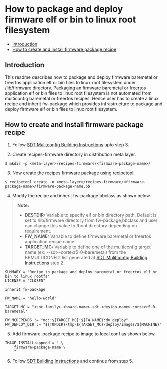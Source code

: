 # How to package and deploy firmware elf or bin to linux root filesystem

* [Introduction](#introduction)
* [How to create and install firmware package recipe](#how-to-create-and-install-firmware-package-recipe)

## Introduction
This readme describes how to package and deploy firmware baremetal or freertos
application elf or bin files to linux root filesystem under /lib/firmware directory.
Packaging an firmware baremetal or freertos application elf or bin files to linux
root filesystem is not automated from multiconfig baremetal or freertos recipes.
Hence user has to create a linux recipe and inherit fw-package which provides
infrastructure to package and deploy firmware elf or bin files to linux root
filesystem.

## How to create and install firmware package recipe

1. Follow [SDT Mulitconfig Building Instructions](../meta-xilinx-standalone-sdt/README.sdt.mc.build.md)
   upto step 3.

2. Create recipes-firmware directory in distribution meta layer.
```
$ mkdir -p <meta-layer>/recipes-firmware/<firmware-package-name>/
```

3. Now create the recipes firmware package using recipetool.
```
$ recipetool create -o <meta-layer>/recipes-firmware/<firmware-package-name>/firmware-package-name.bb 
```

4. Modify the recipe and inherit fw-package bbclass as shown below.

> **Note:** 
> * **DESTDIR:** Variable to specify elf or bin directory path. Default is set to
>                /lib/firmware directory from fw-package,bbclass and user can
>                change this value to /boot directory depending on requirement.
> * **FW_NAME:** Variable to define firmware baremetal or freertos application
>                recipe name.
> * **TARGET_MC:** Variable to define one of the multiconfig target name
>                  (ex: <soc-family>-<board-name>-sdt-<design-name>-cortexr5-0-baremetal)
>                  from the BBMULTICONFIG list generated at [SDT Mulitconfig Building Instructions](../meta-xilinx-standalone-sdt/README.sdt.mc.build.md)
>                  step 2.

```
SUMMARY = "Recipe to package and deploy baremetal or freertos elf or bin to linux rootfs"
LICENSE = "CLOSED"

inherit fw-package

FW_NAME = "hello-world"

TARGET_MC = "<soc-family>-<board-name>-sdt-<design-name>-cortexr5-0-baremetal"

FW_MCDEPENDS := "mc::${TARGET_MC}:${FW_NAME}:do_deploy"
FW_DEPLOY_DIR := "${TOPDIR}/tmp-${TARGET_MC}/deploy/images/${MACHINE}"
```
5. Add firmware-package recipe to image to local.conf as shown below.

```
IMAGE_INSTALL:append = " \
    firmware-package-name \
    "
```
6. Follow [SDT Building Instructions](../meta-xilinx-standalone-sdt/README.sdt.bsp.md) and continue from
   step 5.
